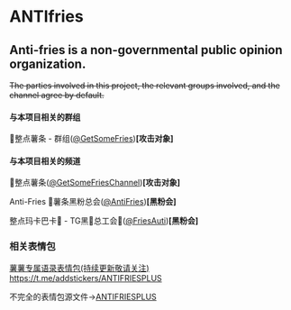 # ANTIfries

## Anti-fries is a non-governmental public opinion organization.

~~The parties involved in this project, the relevant groups involved, and the channel agree by default.~~

#### 与本项目相关的群组

🍟整点薯条 - 群组([@GetSomeFries](https://t.me/GetSomeFries))**[攻击对象]**

#### 与本项目相关的频道

🍟整点薯条([@GetSomeFriesChannel](https://t.me/GetSomeFriesChannel))**[攻击对象]**

Anti-Fries 🍟薯条黑粉总会([@AntiFries](https://t.me/AntiFries))**[黑粉会]**

整点玛卡巴卡💩 - TG黑🍟总工会👊([@FriesAuti](https://t.me/FriesAuti))**[黑粉会]**

### 相关表情包

[薯薯专属语录表情包(持续更新敬请关注)](https://t.me/addstickers/ANTIFRIESPLUS)  https://t.me/addstickers/ANTIFRIESPLUS

不完全的表情包源文件->[ANTIFRIESPLUS](https://github.com/for-the-ionia/ANTIfries/tree/main/Incomplete%20emoji)

